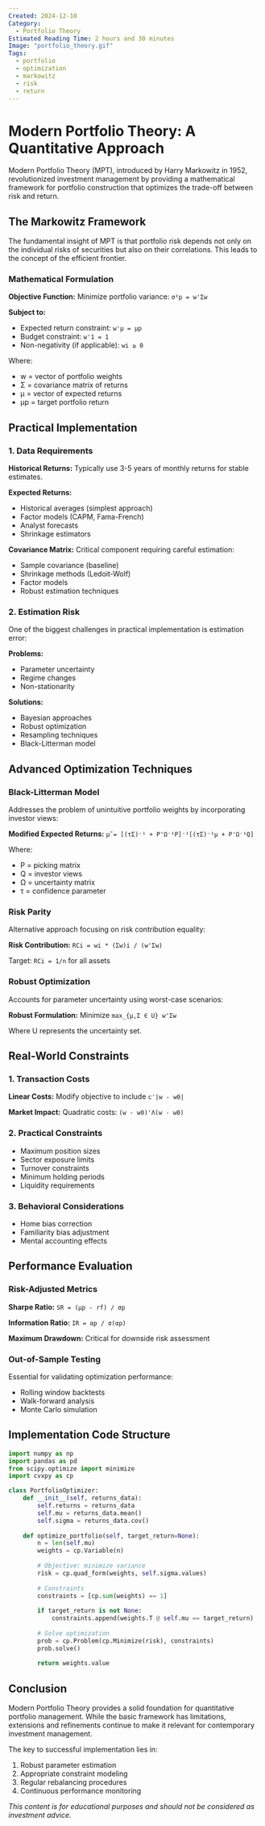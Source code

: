 ```yaml
---
Created: 2024-12-10
Category:
  - Portfolio Theory
Estimated Reading Time: 2 hours and 30 minutes
Image: "portfolio_theory.gif"
Tags:
  - portfolio
  - optimization
  - markowitz
  - risk
  - return
---
```


# Modern Portfolio Theory: A Quantitative Approach

Modern Portfolio Theory (MPT), introduced by Harry Markowitz in 1952, revolutionized investment management by providing a mathematical framework for portfolio construction that optimizes the trade-off between risk and return.

## The Markowitz Framework

The fundamental insight of MPT is that portfolio risk depends not only on the individual risks of securities but also on their correlations. This leads to the concept of the efficient frontier.

### Mathematical Formulation

**Objective Function:**
Minimize portfolio variance: `σ²p = w'Σw`

**Subject to:**
- Expected return constraint: `w'μ = μp`
- Budget constraint: `w'1 = 1`
- Non-negativity (if applicable): `wi ≥ 0`

Where:
- w = vector of portfolio weights
- Σ = covariance matrix of returns
- μ = vector of expected returns
- μp = target portfolio return

## Practical Implementation

### 1. Data Requirements

**Historical Returns:**
Typically use 3-5 years of monthly returns for stable estimates.

**Expected Returns:**
- Historical averages (simplest approach)
- Factor models (CAPM, Fama-French)
- Analyst forecasts
- Shrinkage estimators

**Covariance Matrix:**
Critical component requiring careful estimation:
- Sample covariance (baseline)
- Shrinkage methods (Ledoit-Wolf)
- Factor models
- Robust estimation techniques

### 2. Estimation Risk

One of the biggest challenges in practical implementation is estimation error:

**Problems:**
- Parameter uncertainty
- Regime changes
- Non-stationarity

**Solutions:**
- Bayesian approaches
- Robust optimization
- Resampling techniques
- Black-Litterman model

## Advanced Optimization Techniques

### Black-Litterman Model

Addresses the problem of unintuitive portfolio weights by incorporating investor views:

**Modified Expected Returns:**
`μ̃ = [(τΣ)⁻¹ + P'Ω⁻¹P]⁻¹[(τΣ)⁻¹μ + P'Ω⁻¹Q]`

Where:
- P = picking matrix
- Q = investor views
- Ω = uncertainty matrix
- τ = confidence parameter

### Risk Parity

Alternative approach focusing on risk contribution equality:

**Risk Contribution:**
`RCi = wi * (Σw)i / (w'Σw)`

Target: `RCi = 1/n` for all assets

### Robust Optimization

Accounts for parameter uncertainty using worst-case scenarios:

**Robust Formulation:**
Minimize `max_{μ,Σ ∈ U} w'Σw`

Where U represents the uncertainty set.

## Real-World Constraints

### 1. Transaction Costs

**Linear Costs:**
Modify objective to include `c'|w - w0|`

**Market Impact:**
Quadratic costs: `(w - w0)'Λ(w - w0)`

### 2. Practical Constraints

- Maximum position sizes
- Sector exposure limits
- Turnover constraints
- Minimum holding periods
- Liquidity requirements

### 3. Behavioral Considerations

- Home bias correction
- Familiarity bias adjustment
- Mental accounting effects

## Performance Evaluation

### Risk-Adjusted Metrics

**Sharpe Ratio:**
`SR = (μp - rf) / σp`

**Information Ratio:**
`IR = αp / σ(αp)`

**Maximum Drawdown:**
Critical for downside risk assessment

### Out-of-Sample Testing

Essential for validating optimization performance:
- Rolling window backtests
- Walk-forward analysis
- Monte Carlo simulation

## Implementation Code Structure

```python
import numpy as np
import pandas as pd
from scipy.optimize import minimize
import cvxpy as cp

class PortfolioOptimizer:
    def __init__(self, returns_data):
        self.returns = returns_data
        self.mu = returns_data.mean()
        self.sigma = returns_data.cov()
    
    def optimize_portfolio(self, target_return=None):
        n = len(self.mu)
        weights = cp.Variable(n)
        
        # Objective: minimize variance
        risk = cp.quad_form(weights, self.sigma.values)
        
        # Constraints
        constraints = [cp.sum(weights) == 1]
        
        if target_return is not None:
            constraints.append(weights.T @ self.mu == target_return)
        
        # Solve optimization
        prob = cp.Problem(cp.Minimize(risk), constraints)
        prob.solve()
        
        return weights.value
```

## Conclusion

Modern Portfolio Theory provides a solid foundation for quantitative portfolio management. While the basic framework has limitations, extensions and refinements continue to make it relevant for contemporary investment management.

The key to successful implementation lies in:
1. Robust parameter estimation
2. Appropriate constraint modeling
3. Regular rebalancing procedures
4. Continuous performance monitoring

*This content is for educational purposes and should not be considered as investment advice.* 